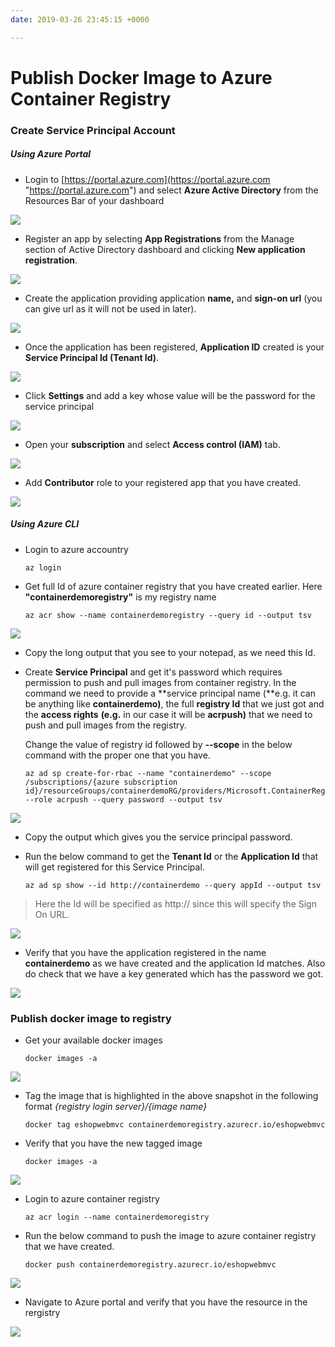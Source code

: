 ```yaml
---
date: 2019-03-26 23:45:15 +0000

---
```

# Publish Docker Image to Azure Container Registry

### Create Service Principal Account

##### Using Azure Portal

* Login to [https://portal.azure.com](https://portal.azure.com "https://portal.azure.com") and select **Azure Active Directory** from the Resources Bar of your dashboard

![](/uploads/azure_active_directory.png)

* Register an app by selecting **App Registrations** from the Manage section of Active Directory dashboard and clicking **New application registration**.

![](/uploads/app_registration_dashboard.png)

* Create the application providing application **name,** and **sign-on url** (you can give url as it will not be used in later).

![](/uploads/portal_app_creation.png)

* Once the application has been registered, **Application ID** created is your **Service Principal Id (Tenant Id)**.

![](/uploads/portal_app_id.png)

* Click **Settings** and add a key whose value will be the password for the service principal

![](/uploads/portal_app_key.png)

* Open your **subscription** and select **Access control (IAM)** tab.

![](/uploads/portal_iam_creation.png)

* Add **Contributor** role to your registered app that you have created.

![](/uploads/portal_add_role.png)

##### Using Azure CLI

* Login to azure accountry

      az login


* Get full Id of azure container registry that you have created earlier. Here **"containerdemoregistry"** is my registry name

      az acr show --name containerdemoregistry --query id --output tsv

![](/uploads/get_acr_id.png)

* Copy the long output that you see to your notepad, as we need this Id.
* Create **Service Principal** and get it's password which requires permission to push and pull images from container registry. In the command we need to provide a **service principal name (**e.g. it can be anything like **containerdemo)**, the full **registry Id** that we just got and the **access rights** **(e.g.** in our case it will be **acrpush)** that we need to push and pull images from the registry.

  Change the value of registry id followed by **--scope** in the below command with the proper one that you have.

      az ad sp create-for-rbac --name "containerdemo" --scope /subscriptions/{azure subscription id}/resourceGroups/containerdemoRG/providers/Microsoft.ContainerRegistry/registries/containerdemoregistry --role acrpush --query password --output tsv

![](/uploads/acr_create_service_principal.png)

* Copy the output which gives you the service principal password.
* Run the below command to get the **Tenant Id** or the **Application Id** that will get registered for this Service Principal.

      az ad sp show --id http://containerdemo --query appId --output tsv

> Here the Id will be specified as http:// since this will specify the Sign On URL.

![](/uploads/get_acr_app_id.png)

* Verify that you have the application registered in the name **containerdemo** as we have created and the application Id matches. Also do check that we have a key generated which has the password we got.

![](/uploads/acr_service_principal_verify.png)

### Publish docker image to registry

* Get your available docker images

      docker images -a

![](/uploads/docker_image_list.png)

* Tag the image that is highlighted in the above snapshot in the following format _{registry login server}/{image name}_

      docker tag eshopwebmvc containerdemoregistry.azurecr.io/eshopwebmvc


* Verify that you have the new tagged image

      docker images -a

![](/uploads/docker_tagged_image_list.png)

* Login to azure container registry

      az acr login --name containerdemoregistry


* Run the below command to push the image to azure container registry that we have created. 

      docker push containerdemoregistry.azurecr.io/eshopwebmvc

![](/uploads/docker_push_acr.png)

* Navigate to Azure portal and verify that you have the resource in the rergistry

![](/uploads/acr_image.png)